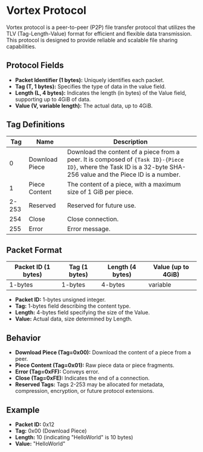 # Vortex Protocol

Vortex protocol is a peer-to-peer (P2P) file transfer protocol that utilizes the TLV (Tag-Length-Value) format
for efficient and flexible data transmission. This protocol is designed to provide reliable and
scalable file sharing capabilities.

## Protocol Fields

- **Packet Identifier (1 bytes):** Uniquely identifies each packet.
- **Tag (T, 1 bytes):** Specifies the type of data in the value field.
- **Length (L, 4 bytes):** Indicates the length (in bytes) of the Value field, supporting up to 4GiB of data.
- **Value (V, variable length):** The actual data, up to 4GiB.

## Tag Definitions

<!-- markdownlint-disable -->

| Tag   | Name           | Description                                                                                                                                                       |
| ----- | -------------- | ----------------------------------------------------------------------------------------------------------------------------------------------------------------- |
| 0     | Download Piece | Download the content of a piece from a peer. It is composed of `{Task ID}-{Piece ID}`, where the Task ID is a 32-byte SHA-256 value and the Piece ID is a number. |
| 1     | Piece Content  | The content of a piece, with a maximum size of 1 GiB per piece.                                                                                                   |
| 2-253 | Reserved       | Reserved for future use.                                                                                                                                          |
| 254   | Close          | Close connection.                                                                                                                                                 |
| 255   | Error          | Error message.                                                                                                                                                    |

<!-- markdownlint-restore -->

## Packet Format

| Packet ID (1 bytes) | Tag (1 bytes) | Length (4 bytes) | Value (up to 4GiB) |
| ------------------- | ------------- | ---------------- | ------------------ |
| 1-bytes             | 1-bytes       | 4-bytes          | variable           |

- **Packet ID:** 1-bytes unsigned integer.
- **Tag:** 1-bytes field describing the content type.
- **Length:** 4-bytes field specifying the size of the Value.
- **Value:** Actual data, size determined by Length.

## Behavior

- **Download Piece (Tag=0x00):** Download the content of a piece from a peer.
- **Piece Content (Tag=0x01):** Raw piece data or piece fragments.
- **Error (Tag=0xFF):** Conveys error.
- **Close (Tag=0xFE):** Indicates the end of a connection.
- **Reserved Tags:** Tags 2-253 may be allocated for metadata, compression, encryption, or future protocol extensions.

## Example

- **Packet ID:** 0x12
- **Tag:** 0x00 (Download Piece)
- **Length:** 10 (indicating "HelloWorld" is 10 bytes)
- **Value:** "HelloWorld"
